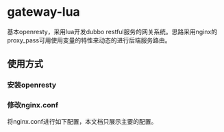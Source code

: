 # gateway-lua


基本openresty，采用lua开发dubbo restful服务的网关系统。思路采用nginx的proxy_pass可用使用变量的特性来动态的进行后端服务路由。



## 使用方式



###  安装openresty


### 修改nginx.conf
	
将nginx.conf进行如下配置，本文档只展示主要的配置。
